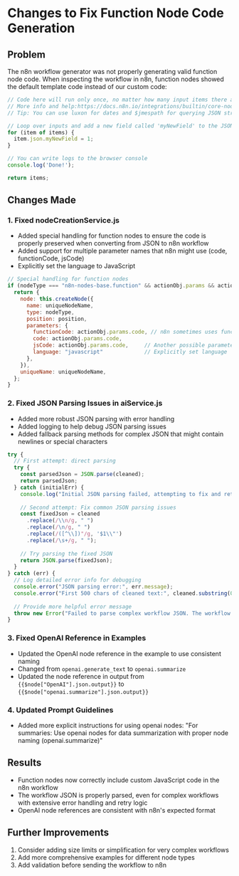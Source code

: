 # Changes to Fix Function Node Code Generation

## Problem
The n8n workflow generator was not properly generating valid function node code. When inspecting the workflow in n8n, function nodes showed the default template code instead of our custom code:

```javascript
// Code here will run only once, no matter how many input items there are.
// More info and help:https://docs.n8n.io/integrations/builtin/core-nodes/n8n-nodes-base.function/
// Tip: You can use luxon for dates and $jmespath for querying JSON structures

// Loop over inputs and add a new field called 'myNewField' to the JSON of each one
for (item of items) {
  item.json.myNewField = 1;
}

// You can write logs to the browser console
console.log('Done!');

return items;
```

## Changes Made

### 1. Fixed nodeCreationService.js
- Added special handling for function nodes to ensure the code is properly preserved when converting from JSON to n8n workflow
- Added support for multiple parameter names that n8n might use (code, functionCode, jsCode)
- Explicitly set the language to JavaScript

```javascript
// Special handling for function nodes
if (nodeType === "n8n-nodes-base.function" && actionObj.params && actionObj.params.code) {
  return {
    node: this.createNode({
      name: uniqueNodeName,
      type: nodeType,
      position: position,
      parameters: {
        functionCode: actionObj.params.code, // n8n sometimes uses functionCode instead of code
        code: actionObj.params.code,
        jsCode: actionObj.params.code,     // Another possible parameter name
        language: "javascript"             // Explicitly set language
      },
    }),
    uniqueName: uniqueNodeName,
  };
}
```

### 2. Fixed JSON Parsing Issues in aiService.js
- Added more robust JSON parsing with error handling
- Added logging to help debug JSON parsing issues
- Added fallback parsing methods for complex JSON that might contain newlines or special characters

```javascript
try {
  // First attempt: direct parsing
  try {
    const parsedJson = JSON.parse(cleaned); 
    return parsedJson;
  } catch (initialErr) {
    console.log("Initial JSON parsing failed, attempting to fix and retry...");
    
    // Second attempt: Fix common JSON parsing issues
    const fixedJson = cleaned
      .replace(/\\n/g, " ")
      .replace(/\n/g, " ")
      .replace(/([^\\])"/g, '$1\\"')
      .replace(/\s+/g, " ");
    
    // Try parsing the fixed JSON
    return JSON.parse(fixedJson);
  }
} catch (err) {
  // Log detailed error info for debugging
  console.error("JSON parsing error:", err.message);
  console.error("First 500 chars of cleaned text:", cleaned.substring(0, 500) + "...");
  
  // Provide more helpful error message
  throw new Error("Failed to parse complex workflow JSON. The workflow may be too large or contain invalid characters. Try simplifying your request.");
}
```

### 3. Fixed OpenAI Reference in Examples
- Updated the OpenAI node reference in the example to use consistent naming
- Changed from `openai.generate_text` to `openai.summarize`
- Updated the node reference in output from `{{$node["OpenAI"].json.output}}` to `{{$node["openai.summarize"].json.output}}`

### 4. Updated Prompt Guidelines
- Added more explicit instructions for using openai nodes: "For summaries: Use openai nodes for data summarization with proper node naming (openai.summarize)"

## Results
- Function nodes now correctly include custom JavaScript code in the n8n workflow
- The workflow JSON is properly parsed, even for complex workflows with extensive error handling and retry logic
- OpenAI node references are consistent with n8n's expected format

## Further Improvements
1. Consider adding size limits or simplification for very complex workflows
2. Add more comprehensive examples for different node types
3. Add validation before sending the workflow to n8n